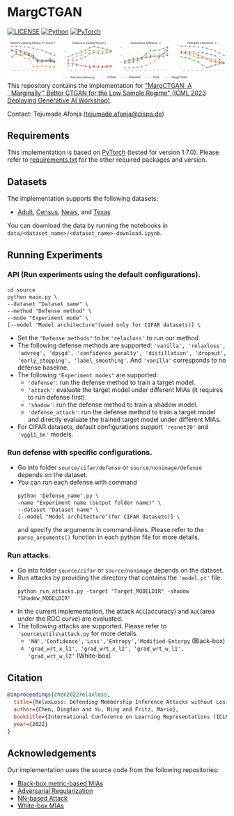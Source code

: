 # MargCTGAN
[![LICENSE](https://img.shields.io/badge/license-MIT-green?style=flat-square)](LICENSE)
[![Python](https://img.shields.io/badge/python-3.6-blue.svg?style=flat-square)](https://www.python.org/)
[![PyTorch](https://img.shields.io/badge/PyTorch-1.7.0-orange)](https://pytorch.org/)

![image](metrics_averaged.png)
This repository contains the implementation for ["MargCTGAN: A ``Marginally'' Better CTGAN for the Low Sample Regime" (ICML 2023 Deploying Generative AI Workshop)]().

Contact: Tejumade Afonja ([tejumade.afonja@cispa.de](mailto:tejumade.afonja@cispa.de))


## Requirements
This implementation is based on [PyTorch](https://www.anaconda.com/download/) (tested for version 1.7.0). Please refer to [requirements.txt](requirements.txt) for the other required packages and version.  

## Datasets
The implementation supports the following datasets:
- [Adult](), [Census](), [News](), and [Texas]()

You can download the data by running the notebooks in `data/<dataset_name>/<dataset_name>-download.ipynb`.

## Running Experiments
### API (Run experiments using the default configurations).
```main
cd source
python main.py \
--dataset "Dataset name" \
--method "Defense method" \
--mode "Experiment mode" \
[--model "Model architecture"(used only for CIFAR datasets)] \ 
```
- Set the `"Defense methods"` to be `'relaxloss'` to run our method.  
- The following defense methods are supported: 
`'vanilla', 'relaxloss', 'advreg', 'dpsgd', 'confidence_penalty', 'distillation', 'dropout', 'early_stopping', 'label_smoothing'`.
And `'vanilla'` corresponds to no defense baseline.
- The following `"Experiment modes"` are supported: 
  - `'defense'`: run the defense method to train a target model.
  - `'attack'`:  evaluate the target model under different MIAs (it requires to run defense first).
  - `'shadow'`: run the defense method to train a shadow model.
  - `'defense_attack'`: run the defense method to train a target model and directly evaluate the trained target model under different MIAs.
- For CIFAR datasets, default configurations support `'resnet20'` and `'vgg11_bn'` models. 

### Run defense with specific configurations.
- Go into folder `source/cifar/defense` or `source/nonimage/defense` depends on the dataset.
- You can run each defense with command 
    ```defense
    python 'Defense_name'.py \
    -name "Experiment name (output folder name)" \
    --dataset "Dataset name" \
    [--model "Model architecture"(for CIFAR datasets)] \ 
    ```
   and specify the arguments in command-lines. Please refer to the `parse_arguments()` function in each python file for more details.
 
### Run attacks.
- Go into folder `source/cifar` or `source/nonimage` depends on the dataset.
- Run attacks by providing the directory that contains the `'model.pt'` file. 
    ``` 
    python run_attacks.py -target "Target_MODELDIR" -shadow "Shadow_MODELDIR"  
    ```
- In the current implementation, the attack `ACC`(accuracy) and `AUC`(area under the ROC curve) are evaluated.
- The following attacks are supported. Please refer to `'source\utils\attack.py` for more details.
    - `'NN','Confidence','Loss','Entropy','Modified-Entorpy` (Black-box)
    - `'grad_wrt_x_l1', 'grad_wrt_x_l2', 'grad_wrt_w_l1', 'grad_wrt_w_l2'` (White-box)

## Citation
```bibtex
@inproceedings{chen2022relaxloss,
  title={RelaxLoss: Defending Membership Inference Attacks without Losing Utility},
  author={Chen, Dingfan and Yu, Ning and Fritz, Mario},
  booktitle={International Conference on Learning Representations (ICLR)},
  year={2022}
}
```

## Acknowledgements
Our implementation uses the source code from the following repositories:
- [Black-box metric-based MIAs](https://github.com/inspire-group/membership-inference-evaluation)
- [Adversarial Regularization](https://github.com/SPIN-UMass/ML-Privacy-Regulization)
- [NN-based Attack](https://github.com/jjy1994/MemGuard)
- [White-box MIAs](https://github.com/shrezaei/MI-Attack)
